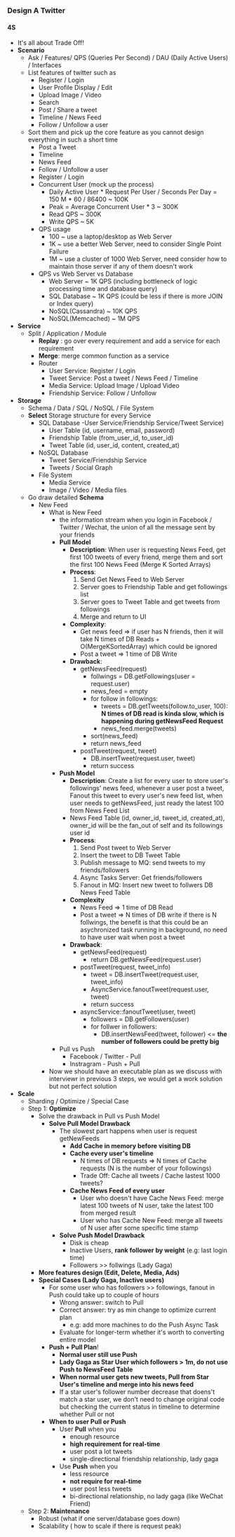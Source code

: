 ### Design A Twitter
#### 4S
- It's all about Trade Off!
- **Scenario**
	- Ask / Features/ QPS (Queries Per Second) / DAU (Daily Active Users) / Interfaces
	- List features of twitter such as
		- Register / Login
		- User Profile Display / Edit
		- Upload Image / Video
		- Search
		- Post / Share a tweet
		- Timeline / News Feed
		- Follow / Unfollow a user
	- Sort them and pick up the core feature as you cannot design everything in such a short time
		- Post a Tweet
		- Timeline
		- News Feed
		- Follow / Unfollow a user
		- Register / Login
		- Concurrent User (mock up the process)
			- Daily Active User * Request Per User / Seconds Per Day = 150 M * 60 / 86400 ~ 100K
			- Peak = Average Concurrent User * 3 ~ 300K
			- Read QPS ~ 300K
			- Write QPS ~ 5K
		- QPS usage
			- 100 ~ use a laptop/desktop as Web Server
			- 1K ~ use a better Web Server, need to consider Single Point Failure
			- 1M ~ use a cluster of 1000 Web Server, need consider how to maintain those server if any of them doesn't work
		- QPS vs Web Server vs Database
			- Web Server ~ 1K QPS (including bottleneck of logic processing time and database query)
			- SQL Database ~ 1K QPS (could be less if there is more JOIN or Index query)
			- NoSQL(Cassandra) ~ 10K QPS
			- NoSQL(Memcached) ~ 1M QPS
- **Service**
	- Split / Application / Module
		- **Replay** : go over every requirement and add a service for each requirement
		- **Merge**: merge common function as a service
		- Router
			- User Service: Register / Login
			- Tweet Service: Post a tweet / News Feed / Timeline
			- Media Service: Upload Image / Upload Video
			- Friendship Service: Follow / Unfollow
- **Storage**
	- Schema / Data / SQL / NoSQL / File System
	- **Select** Storage structure for every Service
		- SQL Database
			-User Service/Friendship Service/Tweet Service)
			- User Table (id, username, email, password)
			- Friendship Table (from_user_id<FK>, to_user_id<FK>)
			- Tweet Table (id, user_id<FK>, content, created_at)
		- NoSQL Database
			- Tweet Service/Friendship Service
			- Tweets / Social Graph
		- File System
			- Media Service
			- Image / Video / Media files 
	- Go draw detailed **Schema**
		- New Feed
			- What is New Feed
				- the information stream when you login in Facebook / Twitter / Wechat, the union of all the message sent by your friends
				- **Pull Model**
					- **Description**: When user is requesting News Feed, get first 100 tweets of every friend, merge them and sort the first 100 News Feed (Merge K Sorted Arrays)
					- **Process**:
						1. Send Get News Feed to Web Server
						2. Server goes to Friendship Table and get followings list
						3. Server goes to Tweet Table and get tweets from followings
						4. Merge and return to UI
					- **Complexity**: 
						- Get news feed => if user has N friends, then it will take N times of DB Reads + O(MergeKSortedArray) which could be ignored
						- Post a tweet => 1 time of DB Write
					- **Drawback**:
						- getNewsFeed(request)
							- follwings = DB.getFollowings(user = request.user)
							- news_feed = empty
							- for follow in followings:
								- tweets = DB.getTweets(follow.to_user, 100): **N times of DB read is kinda slow, which is happening during getNewsFeed Request**
								- news_feed.merge(tweets)
							- sort(news_feed)
							- return news_feed
						- postTweet(request, tweet)
							- DB.insertTweet(request.user, tweet)
							- return success
				- **Push Model**
					- **Description**: Create a list for every user to store user's followings' news feed, whenever a user post a tweet, Fanout this tweet to every user's new feed list, when user needs to getNewsFeed, just ready the latest 100 from News Feed List
					- News Feed Table (id, owner_id<FK>, tweet_id<FK>, created_at), owner_id will be the fan_out of self and its followings user id
					- **Process**:
						1. Send Post tweet to Web Server
						2. Insert the tweet to DB Tweet Table
						3. Publish message to MQ: send tweets to my friends/followers
						4. Async Tasks Server: Get friends/followers
						5. Fanout in MQ: Insert new tweet to follwers DB News Feed Table
					- **Complexity**
						- News Feed => 1 time of DB Read
						- Post a tweet => N times of DB write if there is N follwings, the benefit is that this could be an asychronized task running in background, no need to have user wait when post a tweet
					- **Drawback**:
						- getNewsFeed(request)
							- return DB.getNewsFeed(request.user)
						- postTweet(request, tweet_info)
							- tweet = DB.insertTweet(request.user, tweet_info)
							- AsyncService.fanoutTweet(request.user, tweet)
							- return success
						- asyncService::fanoutTweet(user, tweet)
							- followers = DB.getFollowers(user)
							- for follwer in followers:
								- DB.insertNewsFeed(tweet, follower)	<= **the number of followers could be pretty big**
				- Pull vs Push
					- Facebook / Twitter - Pull
					- Instragram - Push + Pull
			- Now we should have an executable plan as we discuss with interviewr in previous 3 steps, we would get a work solution but not perfect solution
- **Scale**
	- Sharding / Optimize / Special Case
	- Step 1: **Optimize**
		- Solve the drawback in Pull vs Push Model
			- **Solve Pull Model Drawback**
				- The slowest part happens when user is request getNewFeeds
					- **Add Cache in memory before visiting DB**
					- **Cache every user's timeline**
						- N times of DB requests => N times of Cache requests (N is the number of your followings)
						- Trade Off: Cache all tweets / Cache lastest 1000 tweets?
					- **Cache News Feed of every user**
						- User who doesn't have Cache News Feed: merge latest 100 tweets of N user, take the latest 100 from merged result
						- User who has Cache New Feed: merge all tweets of N user after some specific time stamp
				- **Solve Push Model Drawback**
					- Disk is cheap
					- Inactive Users, **rank follower by weight** (e.g: last login time)
					- Followers >> follwings (Lady Gaga)
		- **More features design (Edit, Delete, Media, Ads)**
		- **Special Cases (Lady Gaga, Inactive users)**
			- For some user who has followers >> followings, fanout in Push could take up to couple of hours
				- Wrong answer: switch to Pull
				- Correct answer: try as min change to optimize current plan
					- e.g: add more machines to do the Push Async Task
				- Evaluate for longer-term whether it's worth to converting entire model
			- **Push + Pull Plan**!
				- **Normal user still use Push**
				- **Lady Gaga as Star User which followers > 1m, do not use Push to NewsFeed Table**
				- **When normal user gets new tweets, Pull from Star User's timeline and merge into his news feed**
				- If a star user's follower number decrease that doens't match a star user, we don't need to change original code but checking the current status in timeline to determine whether Pull or not
			- **When to user Pull or Push**
				- User **Pull** when you
					- enough resource
					- **high requirement for real-time**
					- user post a lot tweets
					- single-directional friendship relationship, lady gaga
				- Use **Push** when you
					- less resource
					- **not require for real-time**
					- user post less tweets
					- bi-directional relationship, no lady gaga (like WeChat Friend)
	- Step 2: **Maintenance**
		- Robust (what if one server/database goes down)
		- Scalability ( how to scale if there is request peak)

<!--stackedit_data:
eyJoaXN0b3J5IjpbLTg0NTg1Mzg0NiwtNzU5Nzg4MTU0LC0xND
g4NDQ4ODM4LC0zNjgxMTk1OTksLTgxMDMwNTkzNSwtMjA4ODc0
NjYxMl19
-->